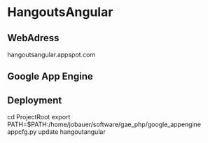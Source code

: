 # HangoutsAngular
## WebAdress
hangoutsangular.appspot.com

## Google App Engine


## Deployment
cd ProjectRoot
export PATH=$PATH:/home/jobauer/software/gae_php/google_appengine
appcfg.py update hangoutangular
